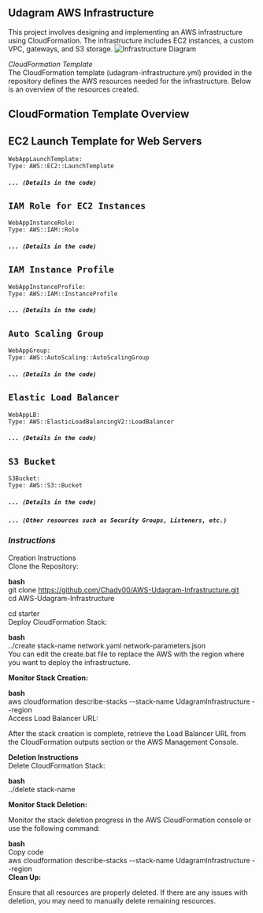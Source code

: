 ## Udagram AWS Infrastructure

This project involves designing and implementing an AWS infrastructure using CloudFormation. The infrastructure includes EC2 instances, a custom VPC, gateways, and S3 storage.
![Infrastructure Diagram](https://github.com/Chady00/AWS-Udagram-Infrastructure/assets/84717550/069ca322-58f2-49f7-ac62-3a83a2ccc879)

_CloudFormation Template_  
The CloudFormation template (udagram-infrastructure.yml) provided in the repository defines the AWS resources needed for the infrastructure. Below is an overview of the resources created.

## CloudFormation Template Overview

## EC2 Launch Template for Web Servers

`WebAppLaunchTemplate:`  
`Type: AWS::EC2::LaunchTemplate`

##### `... (Details in the code)`

## `IAM Role for EC2 Instances`

`WebAppInstanceRole:`  
`Type: AWS::IAM::Role`

##### `... (Details in the code)`

## `IAM Instance Profile`

`WebAppInstanceProfile:`  
`Type: AWS::IAM::InstanceProfile`

##### `... (Details in the code)`

## `Auto Scaling Group`

`WebAppGroup:`  
`Type: AWS::AutoScaling::AutoScalingGroup`

##### `... (Details in the code)`

## `Elastic Load Balancer`

`WebAppLB:`  
`Type: AWS::ElasticLoadBalancingV2::LoadBalancer`

##### `... (Details in the code)`

## `S3 Bucket`

`S3Bucket:`  
`Type: AWS::S3::Bucket`

##### `... (Details in the code)`

##### `... (Other resources such as Security Groups, Listeners, etc.)`

### _**Instructions**_

  
Creation Instructions  
Clone the Repository:

**bash**  
git clone https://github.com/Chady00/AWS-Udagram-Infrastructure.git  
cd AWS-Udagram-Infrastructure

cd starter  
Deploy CloudFormation Stack:

**bash**  
../create stack-name network.yaml network-parameters.json  
You can edit the create.bat file to replace the AWS with the region where you want to deploy the infrastructure.

**Monitor Stack Creation:**

**bash**  
aws cloudformation describe-stacks --stack-name UdagramInfrastructure --region   
Access Load Balancer URL:

After the stack creation is complete, retrieve the Load Balancer URL from the CloudFormation outputs section or the AWS Management Console.

**Deletion Instructions**  
Delete CloudFormation Stack:

**bash**  
../delete stack-name

**Monitor Stack Deletion:**

Monitor the stack deletion progress in the AWS CloudFormation console or use the following command:

**bash**  
Copy code  
aws cloudformation describe-stacks --stack-name UdagramInfrastructure --region   
**Clean Up:**

Ensure that all resources are properly deleted. If there are any issues with deletion, you may need to manually delete remaining resources.
